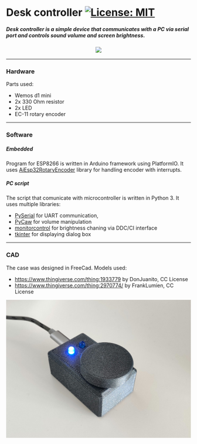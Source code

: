 # Desk controller			[![License: MIT](https://img.shields.io/badge/License-MIT-yellow.svg)](https://opensource.org/licenses/MIT)

##### Desk controller is a simple device that communicates with a PC via serial port and controls sound volume and screen brightness.

<p align="center">
<img src="media/gif-screen-knob.gif">
</p>

___

### Hardware
Parts used:
- Wemos d1 mini
- 2x 330 Ohm resistor
- 2x LED
- EC-11 rotary encoder

___

### Software

##### Embedded
Program for ESP8266 is written in Arduino framework using PlatformIO. It uses [AiEsp32RotaryEncoder](https://github.com/igorantolic/ai-esp32-rotary-encoder "AiEsp32RotaryEncoder") library for handling encoder with interrupts.

##### PC script
The script that comunicate with microcontroller is written in Python 3. It uses multiple libraries:
- [PySerial](https://github.com/pyserial/pyserial "PySerial") for UART communication,
- [PyCaw](https://github.com/AndreMiras/pycaw "PyCaw") for volume manipulation
- [monitorcontrol](https://github.com/newAM/monitorcontrol "monitorcontrol") for brightness chaning via DDC/CI interface 
- [tkinter](https://docs.python.org/3/library/tkinter.html) for displaying dialog box

___

### CAD
The case was designed in FreeCad. Models used:
- https://www.thingiverse.com/thing:1933779 by DonJuanito, CC License
- https://www.thingiverse.com/thing:2970774/ by FrankLumien, CC License

<p align="center">
<img src="media/photo1.jpg">
</p>
